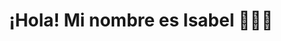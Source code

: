 ---
title: ¡Hola! Mi nombre es Isabel 👩🏻‍💻
image: "@assets/docs/the-arcane/mage-schools/portada_pp.jpeg"
content: |

 Bienvenidos/as a mi web de proyectos. Aquí encontrarás una selección de mis trabajos y desarrollos más recientes.
 

 Últimos proyectos 💻:

 - 📊Data Analytics: Microplásticos y Arrecifes de Coral (Power BI).


 - 🗺️GIS: Incendio de Jarilla 2025: Cálculo del dNBR y Mapas Temáticos con Sentinel-2
 ______________________________________________

 Versión móvil: en el icono superior [≡] acceso al menú.




 Para ver todos mis proyectos directamente en GitHub, haz clic en el siguiente enlace:💻
button:
  label: Mi portfolio en GitHub
  link: https://github.com/isamanero/MyPortfolio
---